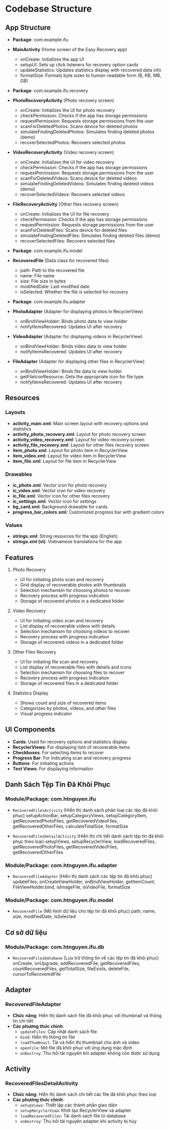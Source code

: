 # Codebase Structure

## App Structure

- **Package**: com.example.ifu
- **MainActivity** (Home screen of the Easy Recovery app)
  - onCreate: Initializes the app UI
  - setupUI: Sets up click listeners for recovery option cards
  - updateStatistics: Updates statistics display with recovered data info
  - formatSize: Formats byte sizes to human-readable form (B, KB, MB, GB)
  
- **Package**: com.example.ifu.recovery
- **PhotoRecoveryActivity** (Photo recovery screen)
  - onCreate: Initializes the UI for photo recovery
  - checkPermission: Checks if the app has storage permissions
  - requestPermission: Requests storage permissions from the user
  - scanForDeletedPhotos: Scans device for deleted photos
  - simulateFindingDeletedPhotos: Simulates finding deleted photos (demo)
  - recoverSelectedPhotos: Recovers selected photos
  
- **VideoRecoveryActivity** (Video recovery screen)
  - onCreate: Initializes the UI for video recovery
  - checkPermission: Checks if the app has storage permissions
  - requestPermission: Requests storage permissions from the user
  - scanForDeletedVideos: Scans device for deleted videos
  - simulateFindingDeletedVideos: Simulates finding deleted videos (demo)
  - recoverSelectedVideos: Recovers selected videos
  
- **FileRecoveryActivity** (Other files recovery screen)
  - onCreate: Initializes the UI for file recovery
  - checkPermission: Checks if the app has storage permissions
  - requestPermission: Requests storage permissions from the user
  - scanForDeletedFiles: Scans device for deleted files
  - simulateFindingDeletedFiles: Simulates finding deleted files (demo)
  - recoverSelectedFiles: Recovers selected files

- **Package**: com.example.ifu.model
- **RecoveredFile** (Data class for recovered files)
  - path: Path to the recovered file
  - name: File name
  - size: File size in bytes
  - modifiedDate: Last modified date
  - isSelected: Whether the file is selected for recovery

- **Package**: com.example.ifu.adapter
- **PhotoAdapter** (Adapter for displaying photos in RecyclerView)
  - onBindViewHolder: Binds photo data to view holder
  - notifyItemsRecovered: Updates UI after recovery
  
- **VideoAdapter** (Adapter for displaying videos in RecyclerView)
  - onBindViewHolder: Binds video data to view holder
  - notifyItemsRecovered: Updates UI after recovery
  
- **FileAdapter** (Adapter for displaying other files in RecyclerView)
  - onBindViewHolder: Binds file data to view holder
  - getFileIconResource: Gets the appropriate icon for file type
  - notifyItemsRecovered: Updates UI after recovery

## Resources

### Layouts
- **activity_main.xml**: Main screen layout with recovery options and statistics
- **activity_photo_recovery.xml**: Layout for photo recovery screen
- **activity_video_recovery.xml**: Layout for video recovery screen
- **activity_file_recovery.xml**: Layout for other files recovery screen
- **item_photo.xml**: Layout for photo item in RecyclerView
- **item_video.xml**: Layout for video item in RecyclerView
- **item_file.xml**: Layout for file item in RecyclerView

### Drawables
- **ic_photo.xml**: Vector icon for photo recovery
- **ic_video.xml**: Vector icon for video recovery
- **ic_file.xml**: Vector icon for other files recovery
- **ic_settings.xml**: Vector icon for settings
- **bg_card.xml**: Background drawable for cards
- **progress_bar_colors.xml**: Customized progress bar with gradient colors

### Values
- **strings.xml**: String resources for the app (English)
- **strings.xml (vi)**: Vietnamese translations for the app

## Features

1. Photo Recovery
   - UI for initiating photo scan and recovery
   - Grid display of recoverable photos with thumbnails
   - Selection mechanism for choosing photos to recover
   - Recovery process with progress indication
   - Storage of recovered photos in a dedicated folder

2. Video Recovery
   - UI for initiating video scan and recovery
   - List display of recoverable videos with details
   - Selection mechanism for choosing videos to recover
   - Recovery process with progress indication
   - Storage of recovered videos in a dedicated folder

3. Other Files Recovery
   - UI for initiating file scan and recovery
   - List display of recoverable files with details and icons
   - Selection mechanism for choosing files to recover
   - Recovery process with progress indication
   - Storage of recovered files in a dedicated folder

4. Statistics Display
   - Shows count and size of recovered items
   - Categorizes by photos, videos, and other files
   - Visual progress indicator

## UI Components

- **Cards**: Used for recovery options and statistics display
- **RecyclerViews**: For displaying lists of recoverable items
- **Checkboxes**: For selecting items to recover
- **Progress Bar**: For indicating scan and recovery progress
- **Buttons**: For initiating actions
- **Text Views**: For displaying information

## Danh Sách Tệp Tin Đã Khôi Phục

### Module/Package: com.htnguyen.ifu
- `RecoveredFilesActivity` (Hiển thị danh sách phân loại các tệp đã khôi phục)
  setupActionBar, setupCategoryViews, setupCategoryItem, getRecoveredPhotoFiles, getRecoveredVideoFiles, getRecoveredOtherFiles, calculateTotalSize, formatSize

- `RecoveredFilesDetailActivity` (Hiển thị chi tiết danh sách tệp tin đã khôi phục theo loại)
  setupViews, setupRecyclerView, loadRecoveredFiles, getRecoveredPhotoFiles, getRecoveredVideoFiles, getRecoveredOtherFiles

### Module/Package: com.htnguyen.ifu.adapter
- `RecoveredFileAdapter` (Hiển thị danh sách các tệp tin đã khôi phục)
  updateFiles, onCreateViewHolder, onBindViewHolder, getItemCount, FileViewHolder.bind, isImageFile, isVideoFile, formatSize

### Module/Package: com.htnguyen.ifu.model
- `RecoveredFile` (Mô hình dữ liệu cho tệp tin đã khôi phục)
  path, name, size, modifiedDate, isSelected

## Cơ sở dữ liệu

### Module/Package: com.htnguyen.ifu.db
- `RecoveredFilesDatabase` (Lưu trữ thông tin về các tệp tin đã khôi phục)
  onCreate, onUpgrade, addRecoveredFile, getRecoveredFiles, countRecoveredFiles, getTotalSize, fileExists, deleteFile, cursorToRecoveredFile

## Adapter

### RecoveredFileAdapter
- **Chức năng**: Hiển thị danh sách file đã khôi phục với thumbnail và thông tin chi tiết
- **Các phương thức chính**:
  - `updateFiles`: Cập nhật danh sách file
  - `bind`: Hiển thị thông tin file
  - `loadThumbnail`: Tải và hiển thị thumbnail cho ảnh và video
  - `openFile`: Mở file đã khôi phục với ứng dụng mặc định
  - `onDestroy`: Thu hồi tài nguyên khi adapter không còn được sử dụng

## Activity

### RecoveredFilesDetailActivity
- **Chức năng**: Hiển thị danh sách chi tiết các file đã khôi phục theo loại
- **Các phương thức chính**:
  - `setupViews`: Thiết lập các thành phần giao diện
  - `setupRecyclerView`: Khởi tạo RecyclerView và adapter
  - `loadRecoveredFiles`: Tải danh sách file từ database
  - `onDestroy`: Thu hồi tài nguyên adapter khi activity bị hủy
